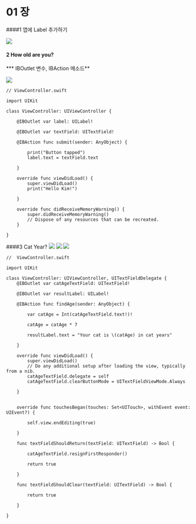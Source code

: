 # 01 장

####1 앱에 Label 추가하기

![](1_1.png)

 
#### 2 How old are you? 


*** IBOutlet 변수, IBAction 메소드**



![](2_1.png)

    // ViewController.swift
    
    import UIKit
    
    class ViewController: UIViewController {
        
        @IBOutlet var label: UILabel!
        
        @IBOutlet var textField: UITextField!
    
        @IBAction func submit(sender: AnyObject) {
            
            print("Button tapped")
            label.text = textField.text
            
        }
        
        override func viewDidLoad() {
            super.viewDidLoad()
            print("Hello Kim!")
            
        }
    
        override func didReceiveMemoryWarning() {
            super.didReceiveMemoryWarning()
            // Dispose of any resources that can be recreated.
        }
    
    }


####3 Cat Year?
![](cat_year_1_1.png)
![](cat_year_2_1.png)
![](cat_year_3_1.png)

    //  ViewController.swift
    
    import UIKit
    
    class ViewController: UIViewController, UITextFieldDelegate {
        @IBOutlet var catAgeTextField: UITextField!
        
        @IBOutlet var resultLabel: UILabel!
        
        @IBAction func findAge(sender: AnyObject) { 
            
            var catAge = Int(catAgeTextField.text!)!
        
            catAge = catAge * 7
            
            resultLabel.text = "Your cat is \(catAge) in cat years"
            
        }
        
        override func viewDidLoad() {
            super.viewDidLoad()
            // Do any additional setup after loading the view, typically from a nib.
            catAgeTextField.delegate = self
            catAgeTextField.clearButtonMode = UITextFieldViewMode.Always
            
        }
    
        
        override func touchesBegan(touches: Set<UITouch>, withEvent event: UIEvent?) {
            
            self.view.endEditing(true)
            
        }
        
        func textFieldShouldReturn(textField: UITextField) -> Bool {
            
            catAgeTextField.resignFirstResponder()
            
            return true
            
        }
        
        func textFieldShouldClear(textField: UITextField) -> Bool {
            
            return true
            
        }
    
    }






